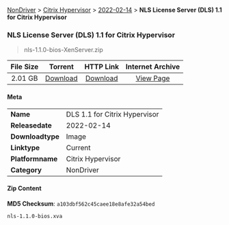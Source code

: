 
[NonDriver](/README.md)  >  [Citrix Hypervisor](/index/NonDriver/Citrix_Hypervisor.md)  >  [2022-02-14](/index/NonDriver/Citrix_Hypervisor/2022-02-14.md)  >  **NLS License Server (DLS) 1.1 for Citrix Hypervisor**


###    NLS License Server (DLS) 1.1 for Citrix Hypervisor

> nls-1.1.0-bios-XenServer.zip   


| **File Size** | **Torrent**  | **HTTP Link** | **Internet Archive** |
|:-------------:|:------------:|:-------------:|:--------------------:|
| 2.01 GB |  [Download](https://archive.org/download/nvgpu_nls-1.1.0-bios-XenServer.zip/nvgpu_nls-1.1.0-bios-XenServer.zip_archive.torrent)       | [Download](https://archive.org/compress/nvgpu_nls-1.1.0-bios-XenServer.zip) | [View Page](https://archive.org/details/nvgpu_nls-1.1.0-bios-XenServer.zip)       |

#### Meta

<table>
<tr><td><strong>Name</strong></td><td>DLS 1.1 for Citrix Hypervisor</td></tr>
<tr><td><strong>Releasedate</strong></td><td>2022-02-14</td></tr>
<tr><td><strong>Downloadtype</strong></td><td>Image</td></tr>
<tr><td><strong>Linktype</strong></td><td>Current</td></tr>
<tr><td><strong>Platformname</strong></td><td>Citrix Hypervisor</td></tr>
<tr><td><strong>Category</strong></td><td>NonDriver</td></tr>
</table>

#### Zip Content

**MD5 Checksum**: `a103dbf562c45caee18e8afe32a54bed`

```text
nls-1.1.0-bios.xva
```
